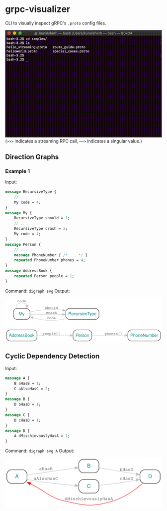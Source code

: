 # grpc-visualizer
CLI to visually inspect gRPC's `.proto` config files.
 
![Demo GIF](./demo/demo.gif)
(`>>>` indicates a streaming RPC call, `──>` indicates a singular value.)

## Direction Graphs

### Example 1
Input:
```proto
message RecursiveType {
    // ...
    My code = 4;
}
message My {
    RecursiveType should = 1;
    // ...
    RecursiveType crash = 3;
    My code = 4;
}
message Person {
    // ...
    message PhoneNumber { /* ... */ }
    repeated PhoneNumber phones = 4;
}
message AddressBook {
    repeated Person people = 1;
}
```
Command: `digraph svg`
Output:

![Demo Digraph](./demo/digraph.svg)


## Cyclic Dependency Detection
Input:
```proto
message A {
    B aHasB = 1;
    C aAlsoHasC = 2;
}
message B {
    D bHasD = 1;
}
message C {
    D cHasD = 1;
}
message D {
    A dMischievouslyHasA = 1;
}
```
Command: `digraph svg A`
Output:

![Demo Cyclic Dependency Detection](./demo/huans_first_drawing_AFTER.svg)
